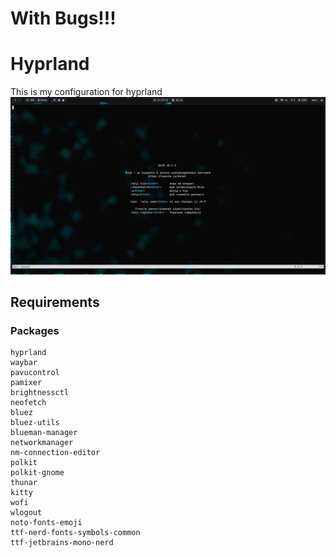 # With Bugs!!!
# Hyprland
This is my configuration for hyprland
![Screenshot](https://github.com/fand1l/hyprland/raw/main/screenshot.png)

## Requirements

### Packages
```
hyprland
waybar
pavucontrol 
pamixer
brightnessctl
neofetch
bluez
bluez-utils
blueman-manager
networkmanager
nm-connection-editor
polkit
polkit-gnome
thunar
kitty
wofi
wlogout
noto-fonts-emoji
ttf-nerd-fonts-symbols-common
ttf-jetbrains-mono-nerd
```
